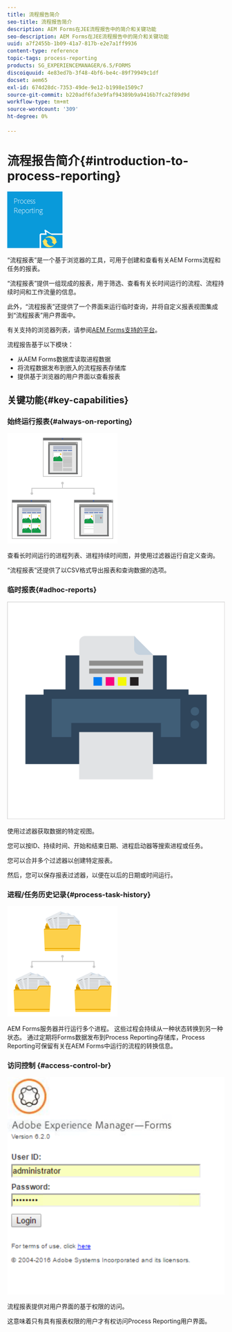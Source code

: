 ```yaml
---
title: 流程报告简介
seo-title: 流程报告简介
description: AEM Forms在JEE流程报告中的简介和关键功能
seo-description: AEM Forms在JEE流程报告中的简介和关键功能
uuid: a7f2455b-1b09-41a7-817b-e2e7a1ff9936
content-type: reference
topic-tags: process-reporting
products: SG_EXPERIENCEMANAGER/6.5/FORMS
discoiquuid: 4e83ed7b-3f48-4bf6-be4c-89f79949c1df
docset: aem65
exl-id: 674d28dc-7353-49de-9e12-b1998e1509c7
source-git-commit: b220adf6fa3e9faf94389b9a9416b7fca2f89d9d
workflow-type: tm+mt
source-wordcount: '309'
ht-degree: 0%

---
```


# 流程报告简介{#introduction-to-process-reporting}

![进程报告](assets/process-reporting.png)

“流程报表”是一个基于浏览器的工具，可用于创建和查看有关AEM Forms流程和任务的报表。

“流程报表”提供一组现成的报表，用于筛选、查看有关长时间运行的流程、流程持续时间和工作流量的信息。

此外，“流程报表”还提供了一个界面来运行临时查询，并将自定义报表视图集成到“流程报表”用户界面中。

有关支持的浏览器列表，请参阅[AEM Forms支持的平台](/help/forms/using/aem-forms-jee-supported-platforms.md)。

流程报告基于以下模块：

* 从AEM Forms数据库读取进程数据
* 将流程数据发布到嵌入的流程报表存储库
* 提供基于浏览器的用户界面以查看报表

## 关键功能{#key-capabilities}

### 始终运行报表{#always-on-reporting}

![站点管理](assets/site-management.png)

查看长时间运行的进程列表、进程持续时间图，并使用过滤器运行自定义查询。

“流程报表”还提供了以CSV格式导出报表和查询数据的选项。

### 临时报表{#adhoc-reports}

![打印和颜色](assets/print-&-colour.png)

使用过滤器获取数据的特定视图。

您可以按ID、持续时间、开始和结束日期、进程启动器等搜索进程或任务。

您可以合并多个过滤器以创建特定报表。

然后，您可以保存报表过滤器，以便在以后的日期或时间运行。

### 进程/任务历史记录{#process-task-history}

![文件管理](assets/file-management.png)

AEM Forms服务器并行运行多个进程。 这些过程会持续从一种状态转换到另一种状态。 通过定期将Forms数据发布到Process Reporting存储库，Process Reporting可保留有关在AEM Forms中运行的流程的转换信息。

### 访问控制 {#access-control-br}

![未命名](assets/untitled.png)

流程报表提供对用户界面的基于权限的访问。

这意味着只有具有报表权限的用户才有权访问Process Reporting用户界面。
